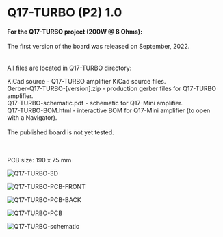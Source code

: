 # Q17-TURBO (P2) 1.0</b><br>

<b>For the Q17-TURBO project (200W @ 8 Ohms):</b><br>
<br>
The first version of the board was released on September, 2022.<br>
<br>
<br>
All files are located in Q17-TURBO directory:<br>

KiCad source - Q17-TURBO amplifier KiCad source files.<br>
Gerber-Q17-TURBO-[version].zip - production gerber files for Q17-TURBO amplifier.<br>
Q17-TURBO-schematic.pdf - schematic for Q17-Mini amplifier.<br>
Q17-TURBO-BOM.html - interactive BOM for Q17-Mini amplifier (to open with a Navigator).<br>
<br>
The published board is not yet tested.<br>
<br>
<br>

PCB size: 190 x 75 mm

![Q17-TURBO-3D](https://user-images.githubusercontent.com/12907102/189316622-cbdc2cab-a2a1-48b3-92a9-0ab2e3cb5210.jpg)

![Q17-TURBO-PCB-FRONT](https://user-images.githubusercontent.com/12907102/189316641-7113ff8d-2cc8-4a52-a896-1956d9367529.jpg)

![Q17-TURBO-PCB-BACK](https://user-images.githubusercontent.com/12907102/189316633-d9ebf4fe-efff-47e9-bde8-821b72b64dfa.jpg)

![Q17-TURBO-PCB](https://user-images.githubusercontent.com/12907102/189316647-c67d18c7-5894-48eb-af91-f54ab5704984.jpg)

![Q17-TURBO-schematic](https://user-images.githubusercontent.com/12907102/189480065-e7bc1989-3bb7-436a-96f2-26e58a64f89a.jpg)
